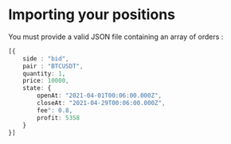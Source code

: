 # Importing your positions
You must provide a valid JSON file containing an array of orders : 

```ts
[{
	side : "bid",
	pair : "BTCUSDT",
	quantity: 1,
	price: 10000,
	state: {
		openAt: "2021-04-01T00:06:00.000Z",
		closeAt: "2021-04-29T00:06:00.000Z",
		fee": 0.8,
		profit: 5358
	}
}]
```